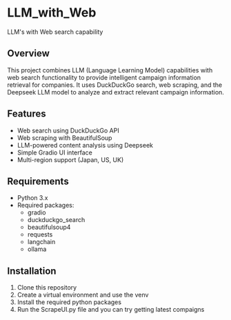 # LLM_with_Web
LLM's with Web search capability
## Overview
This project combines LLM (Language Learning Model) capabilities with web search functionality to provide intelligent campaign information retrieval for companies. It uses DuckDuckGo search, web scraping, and the Deepseek LLM model to analyze and extract relevant campaign information.

## Features
- Web search using DuckDuckGo API
- Web scraping with BeautifulSoup
- LLM-powered content analysis using Deepseek
- Simple Gradio UI interface
- Multi-region support (Japan, US, UK)

## Requirements
- Python 3.x
- Required packages:
  - gradio
  - duckduckgo_search
  - beautifulsoup4
  - requests
  - langchain
  - ollama

## Installation
1. Clone this repository
2. Create a virtual environment and use the venv
3. Install the required python packages 
4. Run the ScrapeUI.py file and you can try getting latest compaigns

